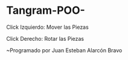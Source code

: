 # Tangram-POO-

Click Izquierdo: Mover las Piezas

Click Derecho: Rotar las Piezas

~Programado por Juan Esteban Alarcón Bravo

